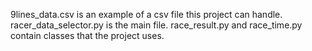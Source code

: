 9lines_data.csv is an example of a csv file this project can handle.
racer_data_selector.py is the main file.
race_result.py and race_time.py contain classes that the project uses.
